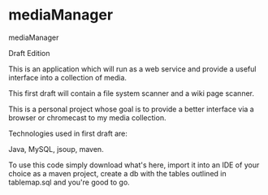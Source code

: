 mediaManager
============

mediaManager

Draft Edition

This is an application which will run as a web service and provide a useful interface into a collection of media.

This first draft will contain a file system scanner and a wiki page scanner. 

This is a personal project whose goal is to provide a better interface via a browser or chromecast to my media collection.

Technologies used in first draft are:

Java, MySQL, jsoup, maven.

To use this code simply download what's here, import it into an IDE of your choice as a maven project, create a db with the tables outlined in tablemap.sql and you're good to go.




